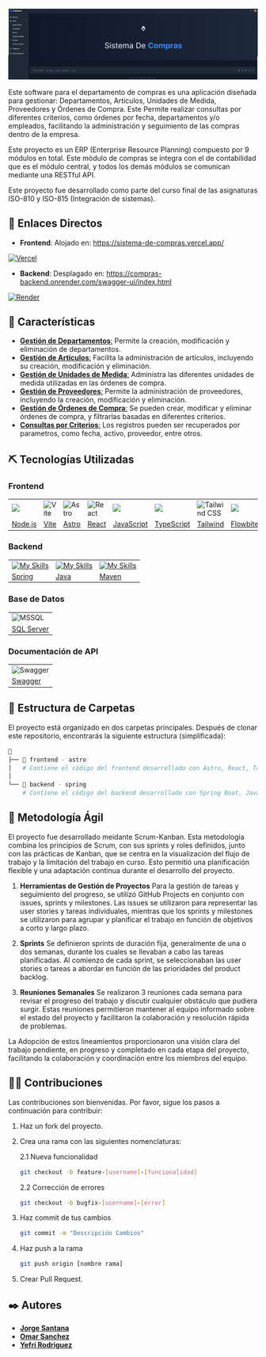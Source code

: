 

<a class="hidden" href="https://sistema-de-compras.vercel.app/"><img class="w-full" src="https://raw.githubusercontent.com/Jorisanlo27/sistema-de-compras/main/frontend%20-%20astro/src/assets/home-page-capture.png" alt="Flowbite Admin Dashboard Live Preview"></a>

Este software para el departamento de compras es una aplicación diseñada para gestionar: Departamentos, Artículos, Unidades de Medida, Proveedores y Órdenes de Compra. Este Permite realizar consultas por diferentes criterios, como órdenes por fecha, departamentos y/o empleados, facilitando la administración y seguimiento de las compras dentro de la empresa.

Este proyecto es un ERP (Enterprise Resource Planning) compuesto por 9 módulos en total. Este módulo de compras se integra con el de contabilidad que es el módulo central, y todos los demás módulos se comunican mediante una RESTful API.

Este proyecto fue desarrollado como parte del curso final de las asignaturas ISO-810 y ISO-815 (Integración de sistemas).

## 🔗 Enlaces Directos

- **Frontend**: Alojado en: https://sistema-de-compras.vercel.app/

[![Vercel](https://img.shields.io/badge/Vercel-000000?style=for-the-badge&logo=vercel&logoColor=white)](https://sistema-de-compras.vercel.app/) 

- **Backend**: Desplagado en: https://compras-backend.onrender.com/swagger-ui/index.html

[![Render](https://img.shields.io/badge/Render-46E3B7?style=for-the-badge&logo=render&logoColor=white)](https://compras-backend.onrender.com/swagger-ui/index.html)

## 📝 Características
- <ins>**Gestión de Departamentos**:</ins> Permite la creación, modificación y eliminación de departamentos.
- <ins>**Gestión de Artículos**:</ins> Facilita la administración de artículos, incluyendo su creación, modificación y eliminación.
- <ins>**Gestión de Unidades de Medida**:</ins> Administra las diferentes unidades de medida utilizadas en las órdenes de compra.
- <ins>**Gestión de Proveedores**:</ins> Permite la administración de proveedores, incluyendo la creación, modificación y eliminación.
- <ins>**Gestión de Órdenes de Compra**:</ins> Se pueden crear, modificar y eliminar órdenes de compra, y filtrarlas basadas en diferentes criterios.
- <ins>**Consultas por Criterios**:</ins> Los registros pueden ser recuperados por parametros, como fecha, activo, proveedor, entre otros.

## ⛏️ Tecnologías Utilizadas
### Frontend
| | | | | | | | |
|-|-|-|-|-|-|-|-|
| <img src="https://skillicons.dev/icons?i=nodejs&theme=light" width="48"> | <img width="48" src="https://github-production-user-asset-6210df.s3.amazonaws.com/62091613/261395532-b40892ef-efb8-4b0e-a6b5-d1cfc2f3fc35.png" alt="Vite" title="Vite"/> | <img width="48" src="https://github.com/marwin1991/profile-technology-icons/assets/54946572/397c0300-2e47-464e-81eb-6e991c9255fc" alt="Astro" title="Astro"/> | <img width="48" src="https://user-images.githubusercontent.com/25181517/183897015-94a058a6-b86e-4e42-a37f-bf92061753e5.png" alt="React" title="React"/> | <img src="https://skillicons.dev/icons?i=javascript&theme=light" width="48"> | <img src="https://skillicons.dev/icons?i=typescript&theme=light" width="48"> | <img width="48" src="https://user-images.githubusercontent.com/25181517/202896760-337261ed-ee92-4979-84c4-d4b829c7355d.png" alt="Tailwind CSS" title="Tailwind CSS"/> | <img src="https://flowbite.s3.amazonaws.com/brand/logo-dark/mark/flowbite-logo.png" width="48"> |
| [Node.js](https://nodejs.org/) | [Vite](https://vitejs.dev/) | [Astro](https://astro.build/) | [React](https://react.dev/) | [JavaScript](https://developer.mozilla.org/en-US/docs/Web/JavaScript) | [TypeScript](https://www.typescriptlang.org/) | [Tailwind](https://tailwindcss.com/) | [Flowbite](https://flowbite.com/) |

### Backend
| | | |
|-|-|-|
| [![My Skills](https://skillicons.dev/icons?i=spring&theme=light)](https://skillicons.dev) | [![My Skills](https://skillicons.dev/icons?i=java&theme=light)](https://skillicons.dev) | [![My Skills](https://skillicons.dev/icons?i=maven&theme=light)](https://skillicons.dev) |
| [Spring](https://spring.io/) | [Java](https://www.java.com/) | [Maven](https://maven.apache.org/) |

### Base de Datos
| |
|-|
| <img width="48" class="rounded" src="https://github.com/marwin1991/profile-technology-icons/assets/19180175/3b371807-db7c-45b4-8720-c0cfc901680a" alt="MSSQL" title="MSSQL"/>
| [SQL Server](https://www.microsoft.com/en-us/sql-server/sql-server-2022) |
### Documentación de API 
| |
|-|
| <img width="48" src="https://user-images.githubusercontent.com/25181517/186711335-a3729606-5a78-4496-9a36-06efcc74f800.png" alt="Swagger" title="Swagger"/> |
| [Swagger](https://swagger.io/) |

## 📂 Estructura de Carpetas
El proyecto está organizado en dos carpetas principales. Después de clonar este repositorio, encontrarás la siguiente estructura (simplificada):
```sh
🛒
├── 🚀 frontend - astro
│   # Contiene el código del frontend desarrollado con Astro, React, Tailwind CSS y Flowbite.
│
└── 🌿 backend - spring
    # Contiene el código del backend desarrollado con Spring Boot, Java y Maven.
```

## 🏃 Metodología Ágil
El proyecto fue desarrollado meidante Scrum-Kanban. Esta metodología combina los principios de Scrum, con sus sprints y roles definidos, junto con las prácticas de Kanban, que se centra en la visualización del flujo de trabajo y la limitación del trabajo en curso. Esto permitió una planificación flexible y una adaptación continua durante el desarrollo del proyecto.

1. **Herramientas de Gestión de Proyectos**
    Para la gestión de tareas y seguimiento del progreso, se utilizó GitHub Projects en conjunto con issues, sprints y milestones. Las issues se utilizaron para representar las user stories y tareas individuales, mientras que los sprints y milestones se utilizaron para agrupar y planificar el trabajo en función de objetivos a corto y largo plazo.

2. **Sprints**
    Se definieron sprints de duración fija, generalmente de una o dos semanas, durante los cuales se llevaban a cabo las tareas planificadas. Al comienzo de cada sprint, se seleccionaban las user stories o tareas a abordar en función de las prioridades del product backlog.

3. **Reuniones Semanales**
    Se realizaron 3 reuniones cada semana para revisar el progreso del trabajo y discutir cualquier obstáculo que pudiera surgir. Estas reuniones permitieron mantener al equipo informado sobre el estado del proyecto y facilitaron la colaboración y resolución rápida de problemas.

La Adopción de estos lineamientos proporcionaron una visión clara del trabajo pendiente, en progreso y completado en cada etapa del proyecto, facilitando la colaboración y coordinación entre los miembros del equipo.

## 🧑‍💻 Contribuciones
Las contribuciones son bienvenidas. Por favor, sigue los pasos a continuación para contribuir:

1. Haz un fork del proyecto.
2. Crea una rama con las siguientes nomenclaturas: 
  
    2.1 Nueva funcionalidad 
    ```bash
    git checkout -b feature-[username]-[funcionalidad]
    ```

    2.2 Corrección de errores 
    ```bash
    git checkout -b bugfix-[username]-[error]
    ```

3. Haz commit de tus cambios 
    ```bash
    git commit -m "Descripción Cambios"
    ```
4. Haz push a la rama
    ```bash
    git push origin [nombre rama]
    ```
5. Crear Pull Request.

##  ✒️ Autores

- [**Jorge Santana**](https://www.linkedin.com/in/jorgericardosantanalora/)
- [**Omar Sanchez**](https://github.com/OmR-SC)
- [**Yefri Rodriguez**](https://github.com/YefriRA)
